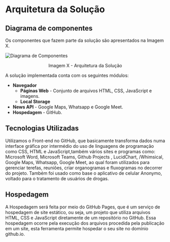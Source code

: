 # Arquitetura da Solução

## Diagrama de componentes

Os componentes que fazem parte da solução são apresentados na Imagem X.

![Diagrama de Componentes](https://user-images.githubusercontent.com/100388026/164993472-c4e61982-53ff-43e0-9417-a3cf07cdef5c.png)
<center>Imagem X - Arquitetura da Solução</center>

A solução implementada conta com os seguintes módulos:
- **Navegador** 
  - **Páginas Web** - Conjunto de arquivos HTML, CSS, JavaScript e imagens.
   - **Local Storage** 
 - **News API** - Google Maps, Whatsapp e Google Meet.
 - **Hospedagem** - GitHub. 


## Tecnologias Utilizadas

Utilizamos o Front-end no GitHub, que basicamente transforma dados numa interface gráfica 
por intermédio do uso de linguagens de programação como CSS, HTML e JavaScript,também vários sites e programas como:
Microsoft Word, Microsoft Teams, Github Projects , LucidChart, /Whimsical, Google Maps, Whatsapp, Google Meet, ao qual foram utilizados
para gerenciar terefas, reuniões, criar organogramas e fluxogramas no decorrer do projeto. Também foi usado como base o
aplicativo de celular Anonymo, voltado para o tratamento de usuários de drogas. 


## Hospedagem

A Hospedagem será feita por meio do GitHub Pages, que é um serviço de
hospedagem de site estático, ou seja, um projeto que utiliza arquivos
HTML, CSS e JavaScript diretamente de um repositório no GitHub. Essa 
hospedagem ocorre pela execução dos arquivos procedida pela publicação 
em um site, esta ferramenta permite hospedar o seu site no domínio github.io.
